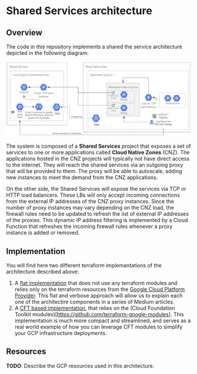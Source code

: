 # Shared Services architecture

## Overview

The code in this repository implements a shared the service architecture depicted in the following diagram:

![Architecture](./architecture.png)

The system is composed of a **Shared Services** project that exposes a set of services to one or more applications called **Cloud Native Zones** (CNZ). The applications hosted in the CNZ projects will typically not have direct access to the internet. They will reach the shared services via an outgoing proxy that will be provided to them. The proxy will be able to autoscale, adding new instances to meet the demand from the CNZ applications.

On the other side, the Shared Services will expose the services via TCP or HTTP load balancers. These LBs will only accept incoming connections from the external IP addresses of the CNZ proxy instances. Since the number of proxy instances may vary depending on the CNZ load, the firewall rules need to be updated to refresh the list of external IP addresses of the proxies. This dynamic IP address filtering is implemented by a Cloud Function that refreshes the incoming firewall rules whenever a proxy instance is added or removed.

## Implementation

You will find here two different terraform implemantations of the architecture described above:

1. A [flat implementation](./terraform_flat) that does not use any terraform modules and relies only on the terraform resources from the [Google Cloud Platform Provider](https://www.terraform.io/docs/providers/google/index.html). This flat and verbose approach will allow us to explain each one of the architectire components in a series of Medium articles.
2. A [CFT based implementation](./terraform_cft), that relies on the (Cloud Foundation Toolkit modules)[https://github.com/terraform-google-modules]. This implementation is much more compact and streamlined, and serves as a real world example of how you can leverage CFT modules to simplify your GCP infrastructure deployments.

## Resources

**TODO**: Describe the GCP resources used in this architecture.


